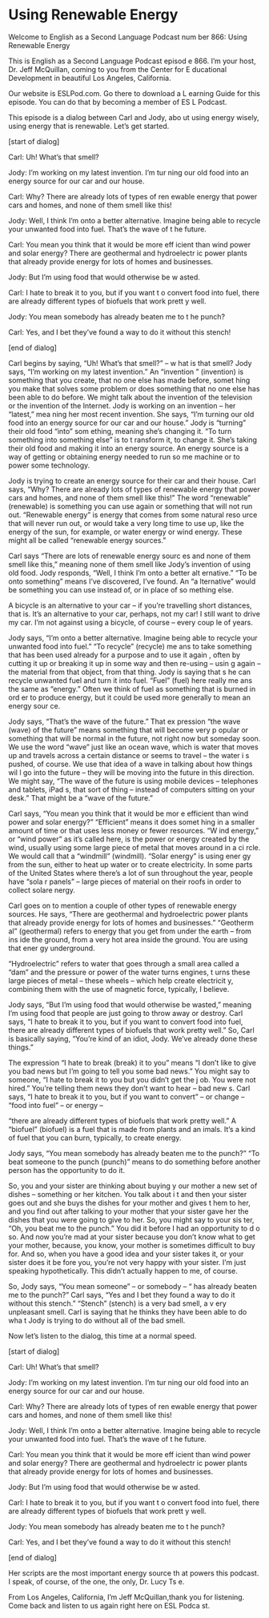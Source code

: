 # Using Renewable Energy

Welcome to English as a Second Language Podcast num ber 866: Using Renewable Energy

This is English as a Second Language Podcast episod e 866. I’m your host, Dr. Jeff McQuillan, coming to you from the Center for E ducational Development in beautiful Los Angeles, California.

Our website is ESLPod.com. Go there to download a L earning Guide for this episode. You can do that by becoming a member of ES L Podcast.

This episode is a dialog between Carl and Jody, abo ut using energy wisely, using energy that is renewable. Let’s get started.

[start of dialog]

Carl:  Uh!  What’s that smell?

Jody:  I’m working on my latest invention.  I’m tur ning our old food into an energy source for our car and our house.

Carl:  Why?  There are already lots of types of ren ewable energy that power cars and homes, and none of them smell like this!

Jody:  Well, I think I’m onto a better alternative.   Imagine being able to recycle your unwanted food into fuel.  That’s the wave of t he future.

Carl:  You mean you think that it would be more eff icient than wind power and solar energy?  There are geothermal and hydroelectr ic power plants that already provide energy for lots of homes and businesses.

Jody:  But I’m using food that would otherwise be w asted.

Carl:  I hate to break it to you, but if you want t o convert food into fuel, there are already different types of biofuels that work prett y well.

Jody:  You mean somebody has already beaten me to t he punch?

Carl:  Yes, and I bet they’ve found a way to do it without this stench!

[end of dialog]

 Carl begins by saying, “Uh! What’s that smell?” – w hat is that smell? Jody says, “I’m working on my latest invention.” An “invention ” (invention) is something that you create, that no one else has made before, somet hing you make that solves some problem or does something that no one else has  been able to do before. We might talk about the invention of the television  or the invention of the Internet. Jody is working on an invention – her “latest,” mea ning her most recent invention. She says, “I’m turning our old food into an energy source for our car and our house.” Jody is “turning” their old food “into” som ething, meaning she’s changing it. “To turn something into something else” is to t ransform it, to change it. She’s taking their old food and making it into an energy source. An energy source is a way of getting or obtaining energy needed to run so me machine or to power some technology.

Jody is trying to create an energy source for their  car and their house. Carl says, “Why? There are already lots of types of renewable energy that power cars and homes, and none of them smell like this!” The word “renewable” (renewable) is something you can use again or something that will not run out. “Renewable energy” is energy that comes from some natural reso urce that will never run out, or would take a very long time to use up, like the energy of the sun, for example, or water energy or wind energy. These might all be called “renewable energy sources.”

Carl says “There are lots of renewable energy sourc es and none of them smell like this,” meaning none of them smell like Jody’s invention of using old food. Jody responds, “Well, I think I’m onto a better alt ernative.” “To be onto something” means I’ve discovered, I’ve found. An “a lternative” would be something you can use instead of, or in place of so mething else.

A bicycle is an alternative to your car – if you’re  travelling short distances, that is. It’s an alternative to your  car, perhaps, not my car! I still want to drive my  car. I’m not against using a bicycle, of course – every coup le of years.

Jody says, “I’m onto a better alternative. Imagine being able to recycle your unwanted food into fuel.” “To recycle” (recycle) me ans to take something that has been used already for a purpose and to use it again , often by cutting it up or breaking it up in some way and then re-using – usin g again – the material from that object, from that thing. Jody is saying that s he can recycle unwanted fuel and turn it into fuel. “Fuel” (fuel) here really me ans the same as “energy.” Often we think of fuel as something that is burned in ord er to produce energy, but it could be used more generally to mean an energy sour ce.

Jody says, “That’s the wave of the future.” That ex pression “the wave (wave) of the future” means something that will become very p opular or something that will be normal in the future, not right now but someday soon. We use the word “wave” just like an ocean wave, which is water that  moves up and travels across a certain distance or seems to travel – the water i s pushed, of course. We use that idea of a wave in talking about how things wil l go into the future – they will be moving into the future in this direction. We might say, “The wave of the future is using mobile devices – telephones and tablets, iPad s, that sort of thing – instead of computers sitting on your desk.” That might be a  “wave of the future.”

Carl says, “You mean you think that it would be mor e efficient than wind power and solar energy?”  “Efficient” means it does somet hing in a smaller amount of time or that uses less money or fewer resources. “W ind energy,” or “wind power” as it’s called here, is the power or energy created  by the wind, usually using some large piece of metal that moves around in a ci rcle. We would call that a “windmill” (windmill). “Solar energy” is using ener gy from the sun, either to heat up water or to create electricity. In some parts of  the United States where there’s a lot of sun throughout the year, people have “sola r panels” – large pieces of material on their roofs in order to collect solare nergy.

Carl goes on to mention a couple of other types of renewable energy sources. He says, “There are geothermal and hydroelectric power  plants that already provide energy for lots of homes and businesses.” “Geotherm al” (geothermal) refers to energy that you get from under the earth – from ins ide the ground, from a very hot area inside the ground. You are using that ener gy underground.

“Hydroelectric” refers to water that goes through a  small area called a “dam” and the pressure or power of the water turns engines, t urns these large pieces of metal – these wheels – which help create electricit y, combining them with the use of magnetic force, typically, I believe.

Jody says, “But I’m using food that would otherwise  be wasted,” meaning I’m using food that people are just going to throw away  or destroy. Carl says, “I hate to break it to you, but if you want to convert food  into fuel, there are already different types of biofuels that work pretty well.”  So, Carl is basically saying, “You’re kind of an idiot, Jody. We’ve already done these things.”

The expression “I hate to break (break) it to you” means “I don’t like to give you bad news but I’m going to tell you some bad news.” You might say to someone, “I hate to break it to you but you didn’t get the j ob. You were not hired.” You’re telling them news they don’t want to hear – bad new s. Carl says, “I hate to break it to you, but if you want to convert” – or change – “food into fuel” – or energy –

“there are already different types of biofuels that  work pretty well.” A “biofuel” (biofuel) is a fuel that is made from plants and an imals. It’s a kind of fuel that you can burn, typically, to create energy.

Jody says, “You mean somebody has already beaten me  to the punch?” “To beat someone to the punch (punch)” means to do something  before another person has the opportunity to do it.

So, you and your sister are thinking about buying y our mother a new set of dishes – something or her kitchen. You talk about i t and then your sister goes out and she buys the dishes for your mother and gives t hem to her, and you find out after talking to your mother that your sister gave her the dishes that you were going to give to her. So, you might say to your sis ter, “Oh, you beat me to the punch.” You did it before I had an opportunity to d o so. And now you’re mad at your sister because you don’t know what to get your  mother, because, you know, your mother is sometimes difficult to buy for. And so, when you have a good idea and your sister takes it, or your sister does it be fore you, you’re not very happy with your sister. I’m just speaking hypothetically.  This didn’t actually happen to me, of course.

So, Jody says, “You mean someone” – or somebody – “ has already beaten me to the punch?” Carl says, “Yes and I bet they found  a way to do it without this stench.” “Stench” (stench) is a very bad smell, a v ery unpleasant smell. Carl is saying that he thinks they have been able to do wha t Jody is trying to do without all of the bad smell.

Now let’s listen to the dialog, this time at a normal speed.

[start of dialog]

Carl:  Uh!  What’s that smell?

Jody:  I’m working on my latest invention.  I’m tur ning our old food into an energy source for our car and our house.

Carl:  Why?  There are already lots of types of ren ewable energy that power cars and homes, and none of them smell like this!

Jody:  Well, I think I’m onto a better alternative.   Imagine being able to recycle your unwanted food into fuel.  That’s the wave of t he future.

Carl:  You mean you think that it would be more eff icient than wind power and solar energy?  There are geothermal and hydroelectr ic power plants that already provide energy for lots of homes and businesses.

Jody:  But I’m using food that would otherwise be w asted.

Carl:  I hate to break it to you, but if you want t o convert food into fuel, there are already different types of biofuels that work prett y well.

Jody:  You mean somebody has already beaten me to t he punch?

Carl:  Yes, and I bet they’ve found a way to do it without this stench!

[end of dialog]

Her scripts are the most important energy source th at powers this podcast. I speak, of course, of the one, the only, Dr. Lucy Ts e.

From Los Angeles, California, I’m Jeff McQuillan,thank you for listening. Come back and listen to us again right here on ESL Podca st.



